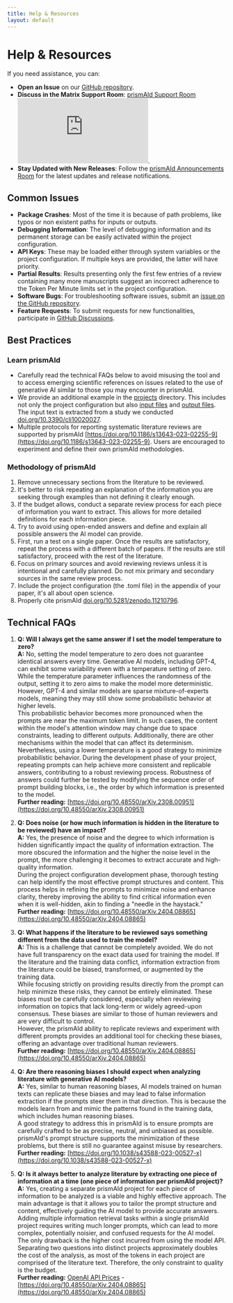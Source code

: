 ```yaml
---
title: Help & Resources
layout: default
---
```


# Help & Resources

If you need assistance, you can:
- **Open an Issue** on our [GitHub repository](https://github.com/open-and-sustainable/prismaid/issues).
- **Discuss in the Matrix Support Room**: [prismAId Support Room](https://matrix.to/#/#prismAId-support:matrix.org) ![Matrix](https://img.shields.io/matrix/prismAId-support%3Amatrix.org?server_fqdn=matrix.org&logo=appveyor).
- **Stay Updated with New Releases**: Follow the [prismAId Announcements Room](https://matrix.to/#/#prismAId-announcements:matrix.org) for the latest updates and release notifications.

## Common Issues
- **Package Crashes**: Most of the time it is because of path problems, like typos or non existent paths for inputs or outputs.
- **Debugging Information**: The level of debugging information and its permanent storage can be easily activated within the project configuration.
- **API Keys**: These may be loaded either through system variables or the project configuration. If multiple keys are provided, the latter will have priority.
- **Partial Results**: Results presenting only the first few entries of a review containing many more manuscripts suggest an incorrect adherence to the Token Per Minute limits set in the project configuration.
- **Software Bugs**: For troubleshooting software issues, submit an [issue on the GitHub repository](https://github.com/open-and-sustainable/prismaid/issues).
- **Feature Requests**: To submit requests for new functionalities, participate in [GitHub Discussions](https://github.com/open-and-sustainable/prismaid/discussions).

## Best Practices
### Learn prismAId
- Carefully read the technical FAQs below to avoid misusing the tool and to access emerging scientific references on issues related to the use of generative AI similar to those you may encounter in prismAId.
- We provide an additional example in the [projects](https://github.com/open-and-sustainable/prismaid/blob/main/projects/test.toml) directory. This includes not only the project configuration but also [input files](https://github.com/open-and-sustainable/prismaid/tree/main/projects/input/test) and [output files](https://github.com/open-and-sustainable/prismaid/tree/main/projects/output/test). The input text is extracted from a study we conducted [doi.org/10.3390/cli10020027](https://doi.org/10.3390/cli10020027).
- Multiple protocols for reporting systematic literature reviews are supported by prismAId [https://doi.org/10.1186/s13643-023-02255-9](https://doi.org/10.1186/s13643-023-02255-9). Users are encouraged to experiment and define their own prismAId methodologies.

### Methodology of prismAId
1. Remove unnecessary sections from the literature to be reviewed.
2. It's better to risk repeating an explanation of the information you are seeking through examples than not defining it clearly enough.
3. If the budget allows, conduct a separate review process for each piece of information you want to extract. This allows for more detailed definitions for each information piece.
4. Try to avoid using open-ended answers and define and explain all possible answers the AI model can provide.
5. First, run a test on a single paper. Once the results are satisfactory, repeat the process with a different batch of papers. If the results are still satisfactory, proceed with the rest of the literature.
6. Focus on primary sources and avoid reviewing reviews unless it is intentional and carefully planned. Do not mix primary and secondary sources in the same review process.
7. Include the project configuration (the .toml file) in the appendix of your paper, it's all about open science.
8. Properly cite prismAId [doi.org/10.5281/zenodo.11210796](https://doi.org/10.5281/zenodo.11210796).

## Technical FAQs

1. **Q: Will I always get the same answer if I set the model temperature to zero?**<br>
**A:** No, setting the model temperature to zero does not guarantee identical answers every time. Generative AI models, including GPT-4, can exhibit some variability even with a temperature setting of zero. While the temperature parameter influences the randomness of the output, setting it to zero aims to make the model more deterministic. However, GPT-4 and similar models are sparse mixture-of-experts models, meaning they may still show some probabilistic behavior at higher levels.<br>
This probabilistic behavior becomes more pronounced when the prompts are near the maximum token limit. In such cases, the content within the model's attention window may change due to space constraints, leading to different outputs. Additionally, there are other mechanisms within the model that can affect its determinism.<br>
Nevertheless, using a lower temperature is a good strategy to minimize probabilistic behavior. During the development phase of your project, repeating prompts can help achieve more consistent and replicable answers, contributing to a robust reviewing process. Robustness of answers could further be tested by modifying the sequence order of prompt building blocks, i.e., the order by which information is presented to the model.<br>
**Further reading:** [https://doi.org/10.48550/arXiv.2308.00951](https://doi.org/10.48550/arXiv.2308.00951)

2. **Q: Does noise (or how much information is hidden in the literature to be reviewed) have an impact?**<br>
**A:** Yes, the presence of noise and the degree to which information is hidden significantly impact the quality of information extraction. The more obscured the information and the higher the noise level in the prompt, the more challenging it becomes to extract accurate and high-quality information. <br>
During the project configuration development phase, thorough testing can help identify the most effective prompt structures and content. This process helps in refining the prompts to minimize noise and enhance clarity, thereby improving the ability to find critical information even when it is well-hidden, akin to finding a "needle in the haystack."<br>
**Further reading:** [https://doi.org/10.48550/arXiv.2404.08865](https://doi.org/10.48550/arXiv.2404.08865)

3. **Q: What happens if the literature to be reviewed says something different from the data used to train the model?**<br>
**A:** This is a challenge that cannot be completely avoided. We do not have full transparency on the exact data used for training the model. If the literature and the training data conflict, information extraction from the literature could be biased, transformed, or augmented by the training data. <br>
While focusing strictly on providing results directly from the prompt can help minimize these risks, they cannot be entirely eliminated. These biases must be carefully considered, especially when reviewing information on topics that lack long-term or widely agreed-upon consensus. These biases are similar to those of human reviewers and are very difficult to control. <br>
However, the prismAId ability to replicate reviews and experiment with different prompts provides an additional tool for checking these biases, offering an advantage over traditional human reviewers.<br>
**Further reading:** [https://doi.org/10.48550/arXiv.2404.08865](https://doi.org/10.48550/arXiv.2404.08865)

4. **Q: Are there reasoning biases I should expect when analyzing literature with generative AI models?**<br>
**A:** Yes, similar to human reasoning biases, AI models trained on human texts can replicate these biases and may lead to false information extraction if the prompts steer them in that direction. This is because the models learn from and mimic the patterns found in the training data, which includes human reasoning biases. <br>
A good strategy to address this in prismAId is to ensure prompts are carefully crafted to be as precise, neutral, and unbiased as possible. prismAId's prompt structure supports the minimization of these problems, but there is still no guarantee against misuse by researchers.<br>
**Further reading:** [https://doi.org/10.1038/s43588-023-00527-x](https://doi.org/10.1038/s43588-023-00527-x)

5. **Q: Is it always better to analyze literature by extracting one piece of information at a time (one piece of information per prismAId project)?**<br>
**A:** Yes, creating a separate prismAId project for each piece of information to be analyzed is a viable and highly effective approach. The main advantage is that it allows you to tailor the prompt structure and content, effectively guiding the AI model to provide accurate answers. Adding multiple information retrieval tasks within a single prismAId project requires writing much longer prompts, which can lead to more complex, potentially noisier, and confused requests for the AI model. <br>
The only drawback is the higher cost incurred from using the model API. Separating two questions into distinct projects approximately doubles the cost of the analysis, as most of the tokens in each project are comprised of the literature text. Therefore, the only constraint to quality is the budget.<br>
**Further reading:** [OpenAI API Prices](https://openai.com/api/pricing/) - [https://doi.org/10.48550/arXiv.2404.08865](https://doi.org/10.48550/arXiv.2404.08865)


<div id="wcb" class="carbonbadge"></div>
<script src="https://unpkg.com/website-carbon-badges@1.1.3/b.min.js" defer></script>